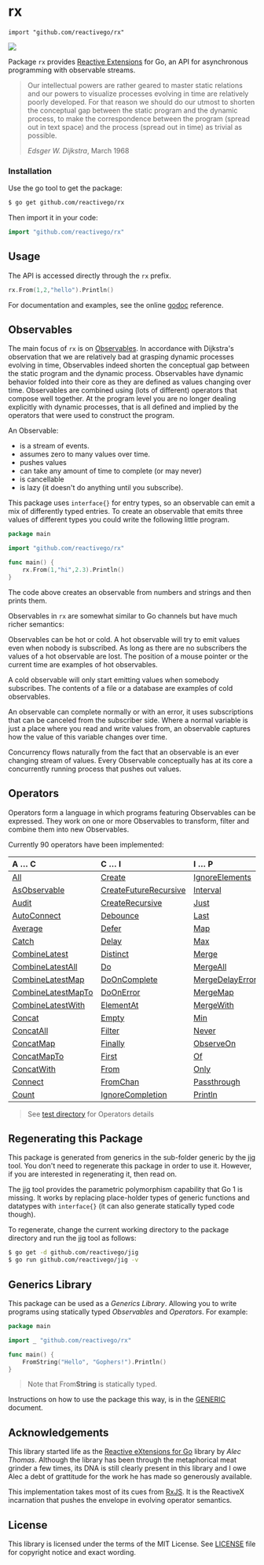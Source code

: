 # rx

    import "github.com/reactivego/rx"

[![](https://godoc.org/github.com/reactivego/rx?status.png)](http://godoc.org/github.com/reactivego/rx)

Package `rx` provides [Reactive Extensions](http://reactivex.io/) for Go, an API for asynchronous programming with observable streams.

> Our intellectual powers are rather geared to master static relations and our powers to visualize processes evolving in time are relatively poorly developed.
> For that reason we should do our utmost to shorten the conceptual gap between the static program and the dynamic process, to make the correspondence between the program (spread out in text space) and the process (spread out in time) as trivial as possible.
>
> *Edsger W. Dijkstra*, March 1968

### Installation
Use the go tool to get the package:

```bash
$ go get github.com/reactivego/rx
```

Then import it in your code:

```go
import "github.com/reactivego/rx"
```
## Usage
The API is accessed directly through the `rx` prefix.
```go
rx.From(1,2,"hello").Println()
```
For documentation and examples, see the online [godoc](http://godoc.org/github.com/reactivego/rx) reference.

## Observables
The main focus of `rx` is on [Observables](http://reactivex.io/documentation/observable.html).
In accordance with Dijkstra's observation that we are relatively bad at grasping dynamic processes evolving in time, Observables indeed shorten the conceptual gap between the static program and the dynamic process. Observables have dynamic behavior folded into their core as they are defined as values changing over time. Observables are combined using (lots of different) operators that compose well together. At the program level you are no longer dealing explicitly with dynamic processes, that is all defined and implied by the operators that were used to construct the program.

An Observable:

- is a stream of events.
- assumes zero to many values over time.
- pushes values
- can take any amount of time to complete (or may never)
- is cancellable
- is lazy (it doesn't do anything until you subscribe).

This package uses `interface{}` for entry types, so an observable can emit a
mix of differently typed entries. To create an observable that emits three
values of different types you could write the following little program.

```go
package main

import "github.com/reactivego/rx"

func main() {
    rx.From(1,"hi",2.3).Println()
}
```

The code above creates an observable from numbers and strings and then prints them.

Observables in `rx` are somewhat similar to Go channels but have much richer
semantics:

Observables can be hot or cold. A hot observable will try to emit values even
when nobody is subscribed. As long as there are no subscribers the values of
a hot observable are lost. The position of a mouse pointer or the current time
are examples of hot observables. 

A cold observable will only start emitting values when somebody subscribes.
The contents of a file or a database are examples of cold observables.

An observable can complete normally or with an error, it uses subscriptions
that can be canceled from the subscriber side. Where a normal variable is
just a place where you read and write values from, an observable captures how
the value of this variable changes over time.

Concurrency flows naturally from the fact that an observable is an ever
changing stream of values. Every Observable conceptually has at its core a
concurrently running process that pushes out values.

## Operators 
Operators form a language in which programs featuring Observables can be expressed.
They work on one or more Observables to transform, filter and combine them into new Observables.

Currently 90 operators have been implemented:

| A … C                | C … I                   | I … P             | P … S           | S … W          |
|:---------------------|:------------------------|:------------------|:----------------|:---------------|
| [All]                | [Create]                | [IgnoreElements]  | [Publish]       | [Sum]          |
| [AsObservable]       | [CreateFutureRecursive] | [Interval]        | [PublishReplay] | [SwitchAll]    |
| [Audit]              | [CreateRecursive]       | [Just]            | [Range]         | [SwitchMap]    |
| [AutoConnect]        | [Debounce]              | [Last]            | [Reduce]        | [Take]         |
| [Average]            | [Defer]                 | [Map]             | [RefCount]      | [TakeLast]     |
| [Catch]              | [Delay]                 | [Max]             | [Repeat]        | [TakeUntil]    |
| [CombineLatest]      | [Distinct]              | [Merge]           | [ReplaySubject] | [TakeWhile]    |
| [CombineLatestAll]   | [Do]                    | [MergeAll]        | [Retry]         | [Throttle]     |
| [CombineLatestMap]   | [DoOnComplete]          | [MergeDelayError] | [Sample]        | [Throw]        |
| [CombineLatestMapTo] | [DoOnError]             | [MergeMap]        | [Scan]          | [Ticker]       |
| [CombineLatestWith]  | [ElementAt]             | [MergeWith]       | [Serialize]     | [TimeInterval] |
| [Concat]             | [Empty]                 | [Min]             | [Single]        | [Timeout]      |
| [ConcatAll]          | [Filter]                | [Never]           | [Skip]          | [Timer]        |
| [ConcatMap]          | [Finally]               | [ObserveOn]       | [SkipLast]      | [Timestamp]    |
| [ConcatMapTo]        | [First]                 | [Of]              | [Start]         | [ToChan]       |
| [ConcatWith]         | [From]                  | [Only]            | [Subject]       | [ToSingle]     |
| [Connect]            | [FromChan]              | [Passthrough]     | [Subscribe]     | [ToSlice]      |
| [Count]              | [IgnoreCompletion]      | [Println]         | [SubscribeOn]   | [Wait]         |
> See [test directory](test) for Operators details 

## Regenerating this Package
This package is generated from generics in the sub-folder generic by the [jig](http://github.com/reactivego/jig) tool.
You don't need to regenerate this package in order to use it. However, if you are
interested in regenerating it, then read on.

The [jig](http://github.com/reactivego/jig) tool provides the parametric polymorphism capability that Go 1 is missing.
It works by replacing place-holder types of generic functions and datatypes
with `interface{}` (it can also generate statically typed code though).

To regenerate, change the current working directory to the package directory
and run the [jig](http://github.com/reactivego/jig) tool as follows:

```bash
$ go get -d github.com/reactivego/jig
$ go run github.com/reactivego/jig -v
```
## Generics Library
This package can be used as a *Generics Library*. Allowing you to write programs using statically typed *Observables* and *Operators*. For example:

```go
package main

import _ "github.com/reactivego/rx"

func main() {
	FromString("Hello", "Gophers!").Println()
}
```
> Note that From**String** is statically typed.

Instructions on how to use the package this way, is in the [GENERIC](GENERIC.md) document.

## Acknowledgements
This library started life as the [Reactive eXtensions for Go](https://github.com/alecthomas/gorx) library by *Alec Thomas*. Although the library has been through the metaphorical meat grinder a few times, its DNA is still clearly present in this library and I owe Alec a debt of grattitude for the work he has made so generously available.

This implementation takes most of its cues from [RxJS](https://github.com/ReactiveX/rxjs).
It is the ReactiveX incarnation that pushes the envelope in evolving operator semantics.

## License
This library is licensed under the terms of the MIT License. See [LICENSE](LICENSE) file for copyright notice and exact wording.

[All]: test/All
[All]: test/All
[AsObservable]: test/AsObservable
[Audit]: test/Audit
[AutoConnect]: test/AutoConnect
[Average]: test/Average
[Catch]: test/Catch
[CombineLatest]: test/CombineLatest
[CombineLatestAll]: test/CombineLatestAll
[CombineLatestMap]: test/CombineLatestMap
[CombineLatestMapTo]: test/CombineLatestMapTo
[CombineLatestWith]: test/CombineLatestWith
[Concat]: test/Concat
[ConcatAll]: test/ConcatAll
[ConcatMap]: test/ConcatMap
[ConcatMapTo]: test/ConcatMapTo
[ConcatWith]: test/ConcatWith
[Connect]: test/Connect
[Count]: test/Count
[Create]: test/Create
[CreateFutureRecursive]: test/CreateFutureRecursive
[CreateRecursive]: test/CreateRecursive
[Debounce]: test/Debounce
[Defer]: test/Defer
[Delay]: test/Delay
[Distinct]: test/Distinct
[Do]: test/Do
[DoOnComplete]: test/DoOnComplete
[DoOnError]: test/DoOnError
[ElementAt]: test/ElementAt
[Empty]: test/Empty
[Filter]: test/Filter
[Finally]: test/Finally
[First]: test/First
[From]: test/From
[FromChan]: test/FromChan
[IgnoreCompletion]: test/IgnoreCompletion
[IgnoreElements]: test/IgnoreElements
[Interval]: test/Interval
[Just]: test/Just
[Last]: test/Last
[Map]: test/Map
[Max]: test/Max
[Merge]: test/Merge
[MergeAll]: test/MergeAll
[MergeDelayError]: test/MergeDelayError
[MergeMap]: test/MergeMap
[MergeWith]: test/MergeWith
[Min]: test/Min
[Never]: test/Never
[ObserveOn]: test/ObserveOn
[Of]: test/Of
[Only]: test/Only
[Passthrough]: test/Passthrough
[Println]: test/Println
[Publish]: test/Publish
[PublishReplay]: test/PublishReplay
[Range]: test/Range
[Reduce]: test/Reduce
[RefCount]: test/RefCount
[Repeat]: test/Repeat
[ReplaySubject]: test/ReplaySubject
[Retry]: test/Retry
[Sample]: test/Sample
[Scan]: test/Scan
[Serialize]: test/Serialize
[Single]: test/Single
[Skip]: test/Skip
[SkipLast]: test/SkipLast
[Start]: test/Start
[Subject]: test/Subject
[Subscribe]: test/Subscribe
[SubscribeOn]: test/SubscribeOn
[Sum]: test/Sum
[SwitchAll]: test/SwitchAll
[SwitchMap]: test/SwitchMap
[Take]: test/Take
[TakeLast]: test/TakeLast
[TakeUntil]: test/TakeUntil
[TakeWhile]: test/TakeWhile
[Throttle]: test/Throttle
[Throw]: test/Throw
[Ticker]: test/Ticker
[TimeInterval]: test/TimeInterval
[Timeout]: test/Timeout
[Timer]: test/Timer
[Timestamp]: test/Timestamp
[ToChan]: test/ToChan
[ToSingle]: test/ToSingle
[ToSlice]: test/ToSlice
[Wait]: test/Wait

